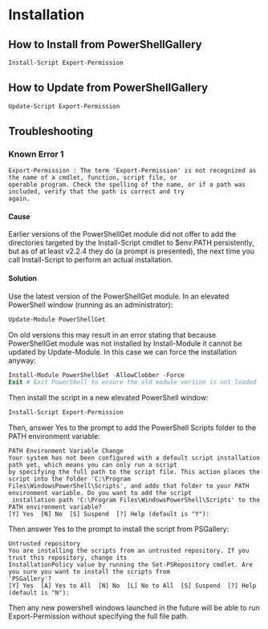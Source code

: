 # Installation

## How to Install from PowerShellGallery

```powershell
Install-Script Export-Permission
```

## How to Update from PowerShellGallery

```powershell
Update-Script Export-Permission
```

## Troubleshooting

### Known Error 1

```
Export-Permission : The term 'Export-Permission' is not recognized as the name of a cmdlet, function, script file, or
operable program. Check the spelling of the name, or if a path was included, verify that the path is correct and try
again.
```

#### Cause

Earlier versions of the PowerShellGet module did not offer to add the directories targeted by the Install-Script cmdlet to $env:PATH persistently, but as of at least v2.2.4 they do (a prompt is presented), the next time you call Install-Script to perform an actual installation.

#### Solution

Use the latest version of the PowerShellGet module.  In an elevated PowerShell window (running as an administrator):

```powershell
Update-Module PowerShellGet
```

On old versions this may result in an error stating that because PowerShellGet module was not installed by Install-Module it cannot be updated by Update-Module.  In this case we can force the installation anyway:

```powershell
Install-Module PowerShellGet -AllowClobber -Force
Exit # Exit PowerShell to ensure the old module version is not loaded
```

Then install the script in a new elevated PowerShell window:

```powershell
Install-Script Export-Permission
```

Then, answer Yes to the prompt to add the PowerShell Scripts folder to the PATH environment variable:

```
PATH Environment Variable Change
Your system has not been configured with a default script installation path yet, which means you can only run a script
by specifying the full path to the script file. This action places the script into the folder 'C:\Program
Files\WindowsPowerShell\Scripts', and adds that folder to your PATH environment variable. Do you want to add the script
 installation path 'C:\Program Files\WindowsPowerShell\Scripts' to the PATH environment variable?
[Y] Yes  [N] No  [S] Suspend  [?] Help (default is "Y"):
```

Then answer Yes to the prompt to install the script from PSGallery:

```
Untrusted repository
You are installing the scripts from an untrusted repository. If you trust this repository, change its
InstallationPolicy value by running the Set-PSRepository cmdlet. Are you sure you want to install the scripts from
'PSGallery'?
[Y] Yes  [A] Yes to All  [N] No  [L] No to All  [S] Suspend  [?] Help (default is "N"):
```

Then any new powershell windows launched in the future will be able to run Export-Permission without specifying the full file path.
